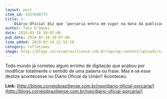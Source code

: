 ```yaml
---
layout: post
item_id: 2527648775
title: >-
    Diário Oficial diz que ‘porcaria entra em vigor na data da publicação’
author: Tatu D'Oquei
date: 2019-03-18 20:07:06
pub_date: 2019-03-18 20:07:06
time_added: 2019-03-14 21:52:10
category: refletimos
image: http://blogs.correiobraziliense.com.br/nqv/wp-content/uploads/sites/22/2019/03/porcaria.jpg
---
```


Todo mundo já cometeu algum errinho de digitação que acabou por modificar totalmente o sentido de uma palavra ou frase. Mas e se esse deslize acontecesse no Diário Oficial da União? Aconteceu.

**Link:** [http://blogs.correiobraziliense.com.br/nqv/diario-oficial-porcaria/](http://blogs.correiobraziliense.com.br/nqv/diario-oficial-porcaria/)

